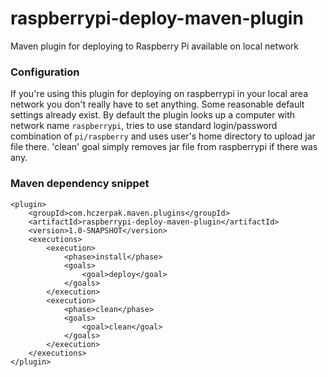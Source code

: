 # raspberrypi-deploy-maven-plugin
Maven plugin for deploying to Raspberry Pi available on local network

### Configuration

If you're using this plugin for deploying on raspberrypi in your local 
area network you don't really have to set anything. Some reasonable 
default settings already exist. 
By default the plugin looks up a computer with network name `raspberrypi`,
tries to use standard login/password combination of `pi/raspberry` and
uses user's home directory to upload jar file there.
'clean' goal simply removes jar file from raspberrypi if there was any.

### Maven dependency snippet

```
<plugin>
    <groupId>com.hczerpak.maven.plugins</groupId>
    <artifactId>raspberrypi-deploy-maven-plugin</artifactId>
    <version>1.0-SNAPSHOT</version>
    <executions>
        <execution>
            <phase>install</phase>
            <goals>
                <goal>deploy</goal>
            </goals>
        </execution>
        <execution>
            <phase>clean</phase>
            <goals>
                <goal>clean</goal>
            </goals>
        </execution>
    </executions>
</plugin>
```